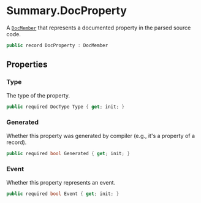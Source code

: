 # Summary.DocProperty
A [`DocMember`](./DocMember.md) that represents a documented property in the parsed source code.

```cs
public record DocProperty : DocMember
```

## Properties
### Type
The type of the property.

```cs
public required DocType Type { get; init; }
```

### Generated
Whether this property was generated by compiler (e.g., it's a property of a record).

```cs
public required bool Generated { get; init; }
```

### Event
Whether this property represents an event.

```cs
public required bool Event { get; init; }
```

